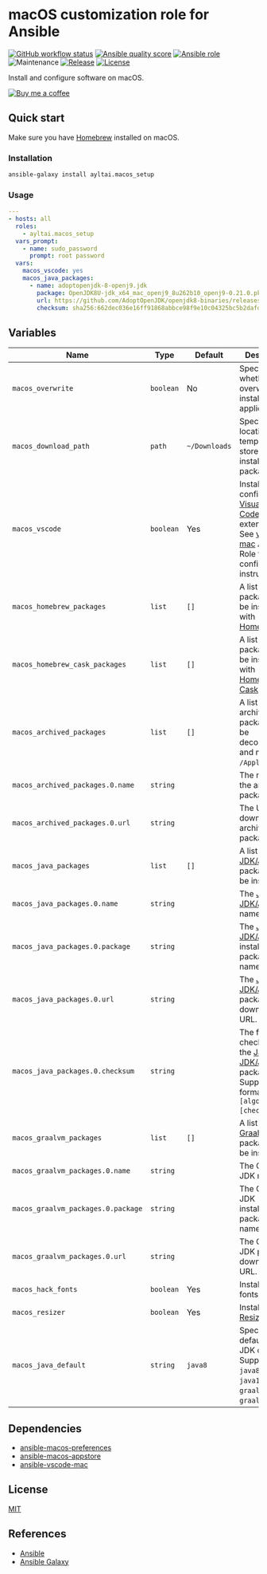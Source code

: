 # macOS customization role for Ansible

[![GitHub workflow status](https://img.shields.io/github/workflow/status/ayltai/ansible-macos-setup/CI?style=flat)](https://github.com/ayltai/ansible-macos-setup/actions)
[![Ansible quality score](https://img.shields.io/badge/quality-5-success)](https://galaxy.ansible.com/ayltai/macos_setup)
[![Ansible role](https://img.shields.io/badge/role-ayltai.macos_setup-blue)](https://galaxy.ansible.com/ayltai/macos_setup)
![Maintenance](https://img.shields.io/maintenance/yes/2022?style=flat)
[![Release](https://img.shields.io/github/release/ayltai/ansible-macos-setup.svg?style=flat)](https://github.com/ayltai/ansible-macos-setup/releases)
[![License](https://img.shields.io/github/license/ayltai/ansible-macos-setup.svg?style=flat)](https://github.com/ayltai/ansible-macos-setup/blob/master/LICENSE)

Install and configure software on macOS.

[![Buy me a coffee](https://img.shields.io/static/v1?label=Buy%20me%20a&message=coffee&color=important&style=flat&logo=buy-me-a-coffee&logoColor=white)](https://buymeacoff.ee/ayltai)

## Quick start

Make sure you have [Homebrew](https://brew.sh) installed on macOS.

### Installation
```sh
ansible-galaxy install ayltai.macos_setup
```

### Usage
```yaml
---
- hosts: all
  roles:
    - ayltai.macos_setup
  vars_prompt:
    - name: sudo_password
      prompt: root password
  vars:
    macos_vscode: yes
    macos_java_packages:
      - name: adoptopenjdk-8-openj9.jdk
        package: OpenJDK8U-jdk_x64_mac_openj9_8u262b10_openj9-0.21.0.pkg
        url: https://github.com/AdoptOpenJDK/openjdk8-binaries/releases/downloadjdk8u262-b10_openj9-0.21.0/OpenJDK8U-jdk_x64_mac_openj9_8u262b10_openj9-0.21.0.pkg
        checksum: sha256:662dec036e16ff91868abbce98f9e10c04325bc5b2dafdbdc16935bce1aec758
```

## Variables
| Name | Type | Default | Description |
|------|------|---------|-------------|
| `macos_overwrite` | `boolean` | No | Specifies whether to overwrite an installed application. |
| `macos_download_path` | `path` | `~/Downloads` | Specifies the location to temporarily store installation packages. |
| `macos_vscode` | `boolean` | Yes | Installs and configures [Visual Studio Code](https://code.visualstudio.com/) and extensions. See [vscode-mac](https://github.com/ayltai/ansible-vscode-mac) Ansible Role for configuration instructions. |
| `macos_homebrew_packages` | `list` | `[]` | A list of packages to be installed with [Homebrew](https://brew.sh). |
| `macos_homebrew_cask_packages` | `list` | `[]` | A list of packages to be installed with [Homebrew Cask](https://brew.sh). |
| `macos_archived_packages` | `list` | `[]` | A list of archived packages to be decompressed and moved to `/Applications`. |
| `macos_archived_packages.0.name` | `string` | | The name of the archived package. |
| `macos_archived_packages.0.url` | `string` | | The URL to download the archived package from. |
| `macos_java_packages` | `list` | `[]` | A list of [Java JDK/JRE](https://adoptopenjdk.net) packages to be installed. |
| `macos_java_packages.0.name` | `string` | | The [Java JDK/JRE](https://adoptopenjdk.net) name. |
| `macos_java_packages.0.package` | `string` | | The [Java JDK/JRE](https://adoptopenjdk.net) installation package name. |
| `macos_java_packages.0.url` | `string` | | The [Java JDK/JRE](https://adoptopenjdk.net) package download URL. |
| `macos_java_packages.0.checksum` | `string` | | The file checksum of the [Java JDK/JRE](https://adoptopenjdk.net) package. Supports format `[algorithm]:[checksum]`. |
| `macos_graalvm_packages` | `list` | `[]` | A list of [GraalVM](https://www.graalvm.org/) JDK packages to be installed. |
| `macos_graalvm_packages.0.name` | `string` | | The GraalVM JDK name. |
| `macos_graalvm_packages.0.package` | `string` | | The GraalVM JDK installation package name. |
| `macos_graalvm_packages.0.url` | `string` | | The GraalVM JDK package download URL. |
| `macos_hack_fonts` | `boolean` | Yes | Installs [Hack](https://github.com/source-foundry/Hack) fonts. |
| `macos_resizer` | `boolean` | Yes | Installs [Resizer](https://github.com/ayltai/Resizer). |
| `macos_java_default` | `string` | `java8` | Specifies the default Java JDK on `PATH`. Supports `java8`, `java11`, `java14`, `graalvm8` and `graalvm11`. |

## Dependencies
* [ansible-macos-preferences](https://github.com/ayltai/ansible-macos-preferences)
* [ansible-macos-appstore](https://github.com/ayltai/ansible-macos-appstore)
* [ansible-vscode-mac](https://github.com/ayltai/ansible-vscode-mac)

## License
[MIT](https://github.com/ayltai/ansible-macos-setup/blob/master/LICENSE)

## References
* [Ansible](https://www.ansible.com)
* [Ansible Galaxy](https://galaxy.ansible.com)
